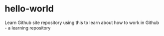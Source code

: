 # hello-world
Learn Github site repository
using this to learn about how to work in Github - a learning repository
